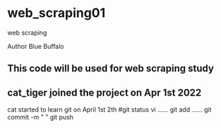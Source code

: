 # web_scraping01
web scraping

Author Blue Buffalo

## This code will be used for web scraping study

## cat_tiger joined the project on Apr 1st 2022
cat started to learn git on April 1st 2th
#git status            vi ......                git add ......                           git commit -m "   "         git push
